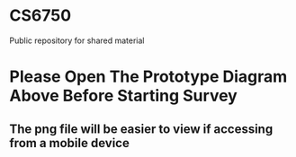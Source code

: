 # CS6750
Public repository for shared material


# Please Open The Prototype Diagram Above Before Starting Survey

## The png file will be easier to view if accessing from a mobile device
